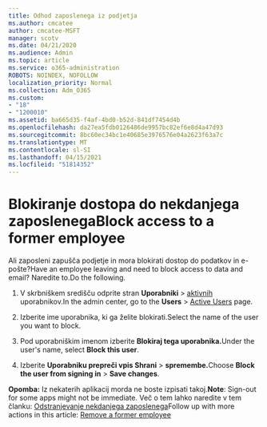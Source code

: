 ```yaml
---
title: Odhod zaposlenega iz podjetja
ms.author: cmcatee
author: cmcatee-MSFT
manager: scotv
ms.date: 04/21/2020
ms.audience: Admin
ms.topic: article
ms.service: o365-administration
ROBOTS: NOINDEX, NOFOLLOW
localization_priority: Normal
ms.collection: Adm_O365
ms.custom:
- "18"
- "1200010"
ms.assetid: ba665d35-f4af-4bd0-b52d-841df7454d4b
ms.openlocfilehash: da27ea5fdb0126486de9957bc82ef6e8d4a47d93
ms.sourcegitcommit: 8bc60ec34bc1e40685e3976576e04a2623f63a7c
ms.translationtype: MT
ms.contentlocale: sl-SI
ms.lasthandoff: 04/15/2021
ms.locfileid: "51814352"
---
```

# <a name="block-access-to-a-former-employee"></a><span data-ttu-id="19567-102">Blokiranje dostopa do nekdanjega zaposlenega</span><span class="sxs-lookup"><span data-stu-id="19567-102">Block access to a former employee</span></span>

<span data-ttu-id="19567-103">Ali zaposleni zapušča podjetje in mora blokirati dostop do podatkov in e-pošte?</span><span class="sxs-lookup"><span data-stu-id="19567-103">Have an employee leaving and need to block access to data and email?</span></span> <span data-ttu-id="19567-104">Naredite to.</span><span class="sxs-lookup"><span data-stu-id="19567-104">Do the following.</span></span>
  
1. <span data-ttu-id="19567-105">V skrbniškem središču odprite stran **Uporabniki** \> [aktivnih](https://go.microsoft.com/fwlink/p/?linkid=834822) uporabnikov.</span><span class="sxs-lookup"><span data-stu-id="19567-105">In the admin center, go to the **Users** \> [Active Users](https://go.microsoft.com/fwlink/p/?linkid=834822) page.</span></span>

2. <span data-ttu-id="19567-106">Izberite ime uporabnika, ki ga želite blokirati.</span><span class="sxs-lookup"><span data-stu-id="19567-106">Select the name of the user you want to block.</span></span>

3. <span data-ttu-id="19567-107">Pod uporabniškim imenom izberite **Blokiraj tega uporabnika.**</span><span class="sxs-lookup"><span data-stu-id="19567-107">Under the user's name, select **Block this user**.</span></span>

4. <span data-ttu-id="19567-108">Izberite **Uporabniku prepreči vpis Shrani** \> **spremembe.**</span><span class="sxs-lookup"><span data-stu-id="19567-108">Choose **Block the user from signing in** \> **Save changes**.</span></span>

<span data-ttu-id="19567-109">**Opomba:** Iz nekaterih aplikacij morda ne boste izpisati takoj.</span><span class="sxs-lookup"><span data-stu-id="19567-109">**Note**: Sign-out for some apps might not be immediate.</span></span> <span data-ttu-id="19567-110">Več o tem lahko naredite v tem članku: [Odstranjevanje nekdanjega zaposlenega](https://docs.microsoft.com/microsoft-365/admin/add-users/remove-former-employee)</span><span class="sxs-lookup"><span data-stu-id="19567-110">Follow up with more actions in this article: [Remove a former employee](https://docs.microsoft.com/microsoft-365/admin/add-users/remove-former-employee)</span></span>